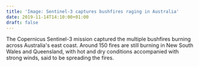 ```yaml
---
title: 'Image: Sentinel-3 captures bushfires raging in Australia'
date: 2019-11-14T14:10:00+01:00
draft: false
---
```


The Copernicus Sentinel-3 mission captured the multiple bushfires burning across Australia's east coast. Around 150 fires are still burning in New South Wales and Queensland, with hot and dry conditions accompanied with strong winds, said to be spreading the fires.